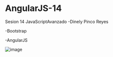 # AngularJS-14
Sesion 14 JavaScriptAvanzado 
-Dinely Pinco Reyes

-Bootstrap

-AngularJS

<script src="https://ajax.googleapis.com/ajax/libs/angularjs/1.8.2/angular.min.js"></script>

![image](https://user-images.githubusercontent.com/116766305/207478131-2e4cc15d-ef58-494f-ace0-8043ff17d91a.png)
